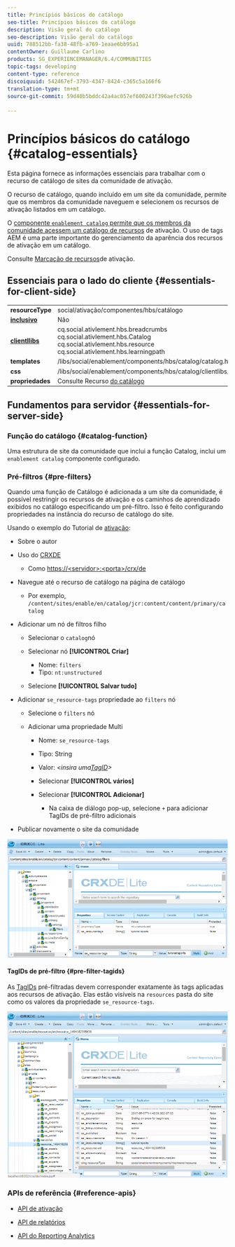 ```yaml
---
title: Princípios básicos do catálogo
seo-title: Princípios básicos do catálogo
description: Visão geral do catálogo
seo-description: Visão geral do catálogo
uuid: 788512bb-fa38-48fb-a769-1eaae6bb95a1
contentOwner: Guillaume Carlino
products: SG_EXPERIENCEMANAGER/6.4/COMMUNITIES
topic-tags: developing
content-type: reference
discoiquuid: 542467ef-3793-4347-8424-c365c5a166f6
translation-type: tm+mt
source-git-commit: 59d40b5bddc42a4ac057ef600243f396aefc926b

---
```



# Princípios básicos do catálogo {#catalog-essentials}

Esta página fornece as informações essenciais para trabalhar com o recurso de catálogo de sites da comunidade de ativação.

O recurso de catálogo, quando incluído em um site da comunidade, permite que os membros da comunidade naveguem e selecionem os recursos de ativação listados em um catálogo.

O [ componente `enablement catalog` permite que os membros da comunidade acessem um catálogo de recursos](catalog.md) de [](resources.md)ativação. O uso de tags AEM é uma parte importante do gerenciamento da aparência dos recursos de ativação em um catálogo.

Consulte [Marcação de recursos](tag-resources.md)de ativação.

## Essenciais para o lado do cliente {#essentials-for-client-side}

<table> 
 <tbody> 
  <tr> 
   <td> <strong>resourceType</strong></td> 
   <td>social/ativação/componentes/hbs/catálogo</td> 
  </tr> 
  <tr> 
   <td> <a href="scf.md#add-or-include-a-communities-component"><strong>inclusivo</strong></a></td> 
   <td>Não</td> 
  </tr> 
  <tr> 
   <td> <a href="clientlibs.md"><strong>clientllibs</strong></a></td> 
   <td>cq.social.ativlement.hbs.breadcrumbs<br /> cq.social.ativlement.hbs.Catalog<br /> cq.social.ativlement.hbs.resource<br /> cq.social.ativlement.hbs.learningpath</td> 
  </tr> 
  <tr> 
   <td> <strong>templates</strong></td> 
   <td> /libs/social/enablement/components/hbs/catalog/catalog.hbs<br /> </td> 
  </tr> 
  <tr> 
   <td> <strong>css</strong></td> 
   <td> /libs/social/enablement/components/hbs/catalog/clientlibs/catalog.css</td> 
  </tr> 
  <tr> 
   <td><strong> propriedades</strong></td> 
   <td>Consulte Recurso <a href="catalog.md">do catálogo</a></td> 
  </tr> 
 </tbody> 
</table>

## Fundamentos para servidor {#essentials-for-server-side}

### Função do catálogo {#catalog-function}

Uma estrutura de site da comunidade que inclui a função [](functions.md#catalog-function)Catalog, inclui um `enablement catalog` componente configurado.

### Pré-filtros {#pre-filters}

Quando uma função de Catálogo é adicionada a um site da comunidade, é possível restringir os recursos de ativação e os caminhos de aprendizado exibidos no catálogo especificando um pré-filtro. Isso é feito configurando propriedades na instância do recurso de catálogo do site.

Usando o exemplo do Tutorial de [ativação](getting-started-enablement.md):

* Sobre o autor
* Uso do [CRXDE](../../help/sites-developing/developing-with-crxde-lite.md)

   * Como [https://&lt;servidor>:&lt;porta>/crx/de](http://localhost:4502/crx/de)

* Navegue até o recurso de catálogo na página de catálogo

   * Por exemplo, `/content/sites/enable/en/catalog/jcr:content/content/primary/catalog`

* Adicionar um nó de filtros filho

   * Selecionar o `catalog`nó
   * Selecionar nó **[!UICONTROL Criar]**

      * Nome: `filters`
      * Tipo: `nt:unstructured`
   * Selecione **[!UICONTROL Salvar tudo]**


* Adicionar `se_resource-tags` propriedade ao `filters` nó

   * Selecione o `filters` nó
   * Adicionar uma propriedade Multi

      * Nome: `se_resource-tags`
      * Tipo: String
      * Valor: *&lt;insira uma[TagID](#pre-filter-tagids)>*
      * Selecionar **[!UICONTROL vários]**
      * Selecionar **[!UICONTROL Adicionar]**

         * Na caixa de diálogo pop-up, selecione `+` para adicionar TagIDs de pré-filtro adicionais

* Publicar novamente o site da comunidade

![chlimage_1-189](assets/chlimage_1-189.png)

#### TagIDs de pré-filtro {#pre-filter-tagids}

As [TagIDs](../../help/sites-developing/framework.md#tagid) pré-filtradas devem corresponder exatamente às tags aplicadas aos recursos de ativação. Elas estão visíveis na `resources` pasta do site como os valores da propriedade `se_resource-tags`.

![chlimage_1-190](assets/chlimage_1-190.png)

### APIs de referência {#reference-apis}

* [API de ativação](https://helpx.adobe.com/experience-manager/6-4/sites/developing/using/reference-materials/javadoc/com/adobe/cq/social/enablement/client/api/package-summary.html)

* [API de relatórios](https://helpx.adobe.com/experience-manager/6-4/sites/developing/using/reference-materials/javadoc/com/adobe/cq/social/enablement/client/reporting/api/package-summary.html)

* [API do Reporting Analytics](https://helpx.adobe.com/experience-manager/6-4/sites/developing/using/reference-materials/javadoc/com/adobe/cq/social/enablement/client/reporting/analytics/api/package-summary.html)

